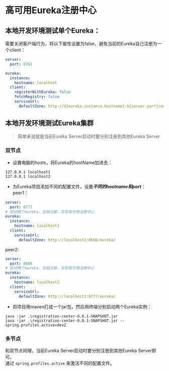 # 高可用Eureka注册中心
## 本地开发环境测试单个Eureka：
需要关闭客户端行为，将以下属性设置为false，避免当前的Eureka自己注册为一个client：  
```yaml
server:
  port: 8761

eureka:
  instance:
    hostname: localhost
  client:
    registerWithEureka: false
    fetchRegistry: false
    serviceUrl:
      defaultZone: http://${eureka.instance.hostname}:${server.port}/eureka/
```
## 本地开发环境测试Eureka集群
> 简单来说就是当前Eureka Server启动时要分别注册到其他Eureka Server
### 双节点
- 设置电脑的hosts，将Eureka的hostName加进去：  
```text
127.0.0.1 localhost1
127.0.0.1 localhost2
```  
- 为Eureka项目添加不同的配置文件，设置***不同的hostname和port***：  
peer1：  
```yaml
server:
  port: 8777
# 启动两个eureka，互相注册，实现高可用注册中心
eureka:
  instance:
    hostname: localhost1
  client:
    serviceUrl:
      defaultZone: http://localhost2:8666/eureka/
```
peer2:
```yaml
server:
  port: 8666
# 启动两个eureka，互相注册，实现高可用注册中心
eureka:
  instance:
    hostname: localhost2
  client:
    serviceUrl:
      defaultZone: http://localhost1:8777/eureka/
```
- 将项目用maven打成一个jar包，然后用终端分别启动两个Eureka实例：  
```text
java -jar .\registration-center-0.0.1-SNAPSHOT.jar
java -jar .\registration-center-0.0.1-SNAPSHOT.jar --spring.profiles.active=dev2
```

### 多节点
和双节点同理，当前Eureka Server启动时要分别注册到其他Eureka Server即可。  
通过 `spring.profiles.active` 来激活不同的配置文件。
